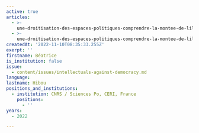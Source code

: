 ```yaml
---
active: true
articles:
  - >-
    une-droitisation-des-espaces-politiques-comprendre-la-montee-de-lilliberalisme-et-de-le03nboe0sf2sxtreme-droite
  - >-
    une-droitisation-des-espaces-politiques-comprendre-la-montee-de-lilliberalisme-et-de-lextreme-droite
createdAt: '2022-11-10T08:35:33.255Z'
exerpt: ''
firstname: Béatrice
is_institution: false
issue:
  - content/issues/intellectuals-against-democracy.md
language:
lastname: Hibou
positions_and_institutions:
  - institution: CNRS / Sciences Po, CERI, France
    positions:
      - ''
years:
  - 2022

---
```

